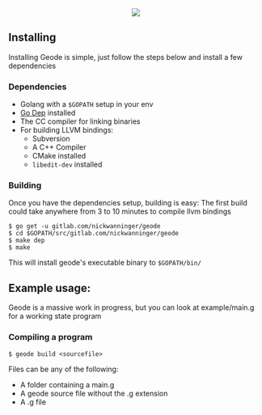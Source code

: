 <div style="text-align:center"><img src="https://s3-us-west-2.amazonaws.com/nickwanninger/geode/masthead.png"/></div>

## Installing

Installing Geode is simple, just follow the steps below and install a few dependencies

### Dependencies

- Golang with a `$GOPATH` setup in your env
- [Go Dep](https://github.com/golang/dep) installed
- The CC compiler for linking binaries
- For building LLVM bindings:
  - Subversion
  - A C++ Compiler
  - CMake installed
  - `libedit-dev` installed

### Building

Once you have the dependencies setup, building is easy:
The first build could take anywhere from 3 to 10 minutes to compile llvm bindings

```
$ go get -u gitlab.com/nickwanninger/geode
$ cd $GOPATH/src/gitlab.com/nickwanninger/geode
$ make dep
$ make
```

This will install geode's executable binary to `$GOPATH/bin/`

## Example usage:

Geode is a massive work in progress, but you can look at example/main.g for a working state program

### Compiling a program

```
$ geode build <sourcefile>
```

Files can be any of the following:

- A folder containing a main.g
- A geode source file without the .g extension
- A .g file
